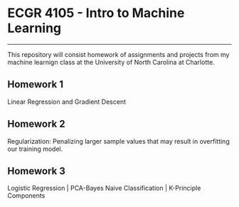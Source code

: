  # ECGR 4105 - Intro to Machine Learning
------------------------------------------

This repository will consist homework of assignments and projects from my machine learnign class at the University of North Carolina at Charlotte.

**Homework 1**
-----------------------------------------
Linear Regression and Gradient Descent 

**Homework 2**
-----------------------------------------
Regularization: Penalizing larger sample values that may result in overfitting our training model. 

**Homework 3**
------------------------------------------
Logistic Regression | PCA-Bayes Naive Classification | K-Principle Components

